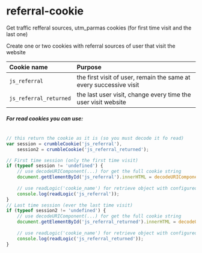 # referral-cookie
Get traffic refferal sources, utm_parmas cookies (for first time visit and the last one)



Create one or two cookies with referral sources of user that visit the website

| Cookie name   | Purpose       |
| :------------ |:--------------|
| `js_referral` | the first visit of user, remain the same at every successive visit |
| `js_referral_returned` | the last user visit, change every time the user visit website |


##### For read cookies you can use:

```js

// this return the cookie as it is (so you must decode it fo read)
var session = crumbleCookie('js_referral'),
    session2 = crumbleCookie('js_referral_returned');

// First time session (only the first time visit)
if (typeof session != 'undefined') {
    // use decodeURIComponent(...) for get the full cookie string 
    document.getElementById('js_referral').innerHTML = decodeURIComponent(session);
    
    // use readLogic('cookie_name') for retrieve object with configured $cookie_params
    console.log(readLogic('js_referral'));
}
// Last time session (ever the last time visit)
if (typeof session2 != 'undefined') {
    // use decodeURIComponent(...) for get the full cookie string
    document.getElementById('js_referral_returned').innerHTML = decodeURIComponent(session2);
    
    // use readLogic('cookie_name') for retrieve object with configured $cookie_params
    console.log(readLogic('js_referral_returned'));
}

```  

